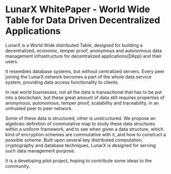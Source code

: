 # LunarX WhitePaper - World Wide Table for Data Driven Decentralized Applications

LunarX is a World Wide distributed Table, designed for building a decentralized, economic, temper proof, anonymous and autonomous data management infrastructure for decentralized applications(DApp) and their users. 

It resembles database systems, but without centralized servers.
Every peer joining the LunarX network becomes a part of the whole data service system, providing data access functionality to clients.

In real world businesses, not all the data is transactional that has to be put into a blockchain, but these great amount of data still requires properties of anonymous, autonomous, temper proof, scalability and traceability, in an untrusted peer to peer network.

Some of these data is structured, other is unstructured. We propose an algebraic definition of commutative map to study these data structures within a uniform framework, and to see when given a data structure, which kind of encryption schemes are commutative with it, and how to construct a possible scheme.
Built upon several key distributed computation, cryptography and database techniques, LunarX is designed for serving such data management purpose.

It is a developing pilot project, hoping to contribute some ideas to the community.
